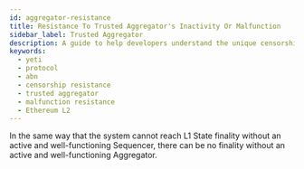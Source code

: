 ```yaml
---
id: aggregator-resistance
title: Resistance To Trusted Aggregator's Inactivity Or Malfunction
sidebar_label: Trusted Aggregator
description: A guide to help developers understand the unique censorship and malfunction resistance methods of YETI Blockchain.
keywords:
  - yeti
  - protocol
  - abn
  - censorship resistance
  - trusted aggregator
  - malfunction resistance
  - Ethereum L2
---
```


In the same way that the system cannot reach L1 State finality without an active and well-functioning Sequencer, there can be no finality without an active and well-functioning Aggregator.
